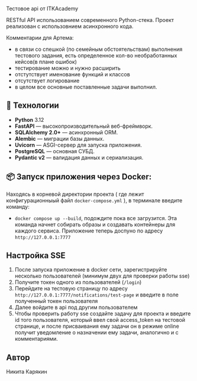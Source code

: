 Тестовое api от ITKAcademy

RESTful API использованием современного Python-стека.
Проект реализован с использовнием асинхронного кода.

Комментарии для Артема:
- в связи со спешкой (по семейным обстоятельствам) выполнения тестового задания, есть определенное кол-во необработанных кейсов(в плане ошибок)
- тестирование можно и нужно расширить
- отстутствует именование функций и классов
- отсутствует логирование
- в целом все основные поставленные задачи выполнил.

## 🚀 Технологии

- **Python** 3.12
- **FastAPI** — высокопроизводительный веб-фреймворк.
- **SQLAlchemy 2.0+** — асинхронный ORM.
- **Alembic** — миграции базы данных.
- **Uvicorn** — ASGI-сервер для запуска приложения.
- **PostgreSQL** — основная СУБД.
- **Pydantic v2** — валидация данных и сериализация.


## 📦 Запуск приложения через Docker:

Находясь в корневой директории проекта ( где лежит конфигурационныый файл ```docker-compose.yml``` ), в терминале введите команду:
- ```docker compose up --build```, подождите пока все загрузится.
Эта команда начнет собирать образы и создавать контейнеры для каждого сервиса.
Приложение теперь доспуно по адресу ```http://127.0.0.1:7777```

##  Настройка SSE
1. После запуска приложение в docker сети, зарегистрируйте несколько пользователей (минимум двух для проверки работы sse)
2. Получите токен одного из пользователей (```/login```)
3. Перейдите на тестовую страницу по адресу ```http://127.0.0.1:7777/notifications/test-page``` и введите в поле полученный токен пользователя
4. Далее войдите в api под другим пользователем
5. Чтобы проверить работу sse создайте задачу для проекта и введите id того пользователя, который ввел свой access_token на тестовой странице,
 и после присваивания ему задачи он в режиме online получит уведомление о назначении ему задачи, аналогично и с комментариями.

## Автор
Никита Карякин
